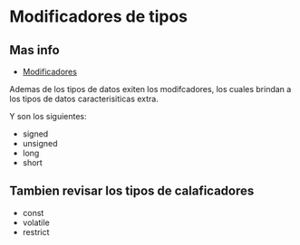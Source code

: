 # Modificadores de tipos

## Mas info
- [Modificadores](https://www.tutorialspoint.com/cplusplus/cpp_modifier_types.htm)

Ademas de los tipos de datos exiten los modifcadores, los cuales brindan a los tipos de datos caracterisiticas extra.

Y son los siguientes:
- signed
- unsigned
- long
- short

## Tambien revisar los tipos de calaficadores

- const
- volatile
- restrict
